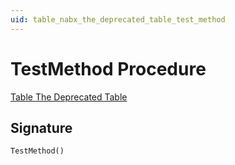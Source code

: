 ```yaml
---
uid: table_nabx_the_deprecated_table_test_method
---
```

# <a name="test_method"></a>TestMethod Procedure

[Table The Deprecated Table](index.md)

## <a name="signature"></a>Signature

```al
TestMethod()
```
